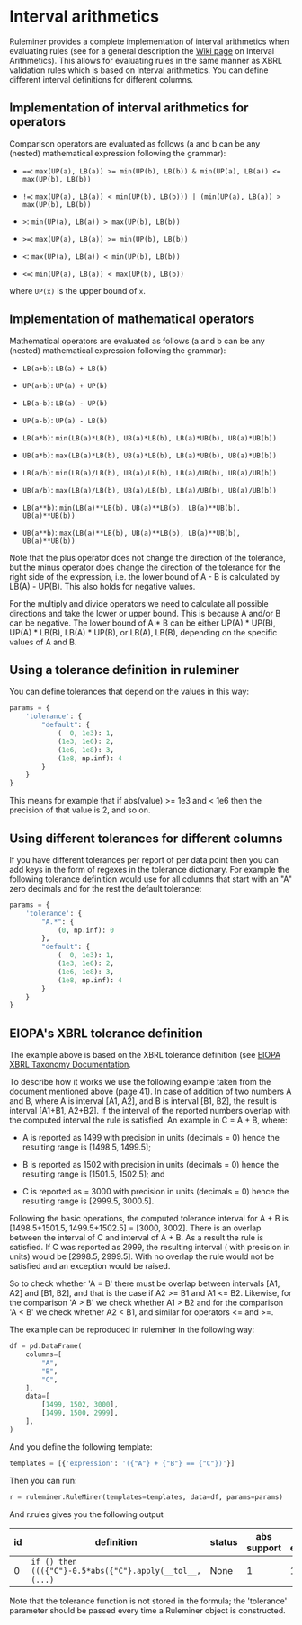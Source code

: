 # Interval arithmetics

Ruleminer provides a complete implementation of interval arithmetics when evaluating rules (see for a general description the [Wiki page](https://en.wikipedia.org/wiki/Interval_arithmetic) on Interval Arithmetics). This allows for evaluating rules in the same manner as XBRL validation rules which is based on Interval arithmetics. You can define different interval definitions for different columns. 

## Implementation of interval arithmetics for operators

Comparison operators are evaluated as follows (a and b can be any (nested) mathematical expression following the grammar):

* `==`: `max(UP(a), LB(a)) >= min(UP(b), LB(b)) & min(UP(a), LB(a)) <= max(UP(b), LB(b))`

* `!=`: `max(UP(a), LB(a)) < min(UP(b), LB(b))) | (min(UP(a), LB(a)) > max(UP(b), LB(b))`

* `>`: `min(UP(a), LB(a)) > max(UP(b), LB(b))`

* `>=`: `max(UP(a), LB(a)) >= min(UP(b), LB(b))`

* `<`: `max(UP(a), LB(a)) < min(UP(b), LB(b))`

* `<=`: `min(UP(a), LB(a)) < max(UP(b), LB(b))`

where `UP(x)` is the upper bound of `x`.

## Implementation of mathematical operators

Mathematical operators are evaluated as follows (a and b can be any (nested) mathematical expression following the grammar):

* `LB(a+b)`: `LB(a) + LB(b)`

* `UP(a+b)`: `UP(a) + UP(b)`

* `LB(a-b)`: `LB(a) - UP(b)`

* `UP(a-b)`: `UP(a) - LB(b)`

* `LB(a*b)`: `min(LB(a)*LB(b), UB(a)*LB(b), LB(a)*UB(b), UB(a)*UB(b))`

* `UB(a*b)`: `max(LB(a)*LB(b), UB(a)*LB(b), LB(a)*UB(b), UB(a)*UB(b))`

* `LB(a/b)`: `min(LB(a)/LB(b), UB(a)/LB(b), LB(a)/UB(b), UB(a)/UB(b))`

* `UB(a/b)`: `max(LB(a)/LB(b), UB(a)/LB(b), LB(a)/UB(b), UB(a)/UB(b))`

* `LB(a**b)`: `min(LB(a)**LB(b), UB(a)**LB(b), LB(a)**UB(b), UB(a)**UB(b))`

* `UB(a**b)`: `max(LB(a)**LB(b), UB(a)**LB(b), LB(a)**UB(b), UB(a)**UB(b))`

Note that the plus operator does not change the direction of the tolerance, but the minus operator does change the direction of the tolerance for the right side of the expression, i.e. the lower bound of A - B is calculated by LB(A) - UP(B). This also holds for negative values.

For the multiply and divide operators we need to calculate all possible directions and take the lower or upper bound. This is because A and/or B can be negative. The lower bound of A * B can be either UP(A) * UP(B), UP(A) * LB(B), LB(A) * UP(B), or LB(A), LB(B), depending on the specific values of A and B.

## Using a tolerance definition in ruleminer

You can define tolerances that depend on the values in this way:

```python
params = {
    'tolerance': {
        "default": {
            (  0, 1e3): 1,
            (1e3, 1e6): 2, 
            (1e6, 1e8): 3, 
            (1e8, np.inf): 4
        }
    }
}
```

This means for example that if abs(value) >= 1e3 and < 1e6 then the precision of that value is 2, and so on.

## Using different tolerances for different columns

If you have different tolerances per report of per data point then you can add keys in the form of regexes in the tolerance dictionary. For example the following tolerance definition would use for all columns that start with an "A" zero decimals and for the rest the default tolerance:

```python
params = {
    'tolerance': {
        "A.*": {
            (0, np.inf): 0
        },
        "default": {
            (  0, 1e3): 1,
            (1e3, 1e6): 2, 
            (1e6, 1e8): 3, 
            (1e8, np.inf): 4
        }
    }
}
```

## EIOPA's XBRL tolerance definition

The example above is based on the XBRL tolerance definition (see [EIOPA XBRL Taxonomy Documentation](https://dev.eiopa.europa.eu/Taxonomy/Full/2.8.0/Common/EIOPA_XBRL_Taxonomy_Documentation_2.8.0.pdf).

To describe how it works we use the following example taken from the document mentioned above (page 41). In case of addition of two numbers A and B, where A is interval [A1, A2], and B is interval [B1, B2], the result is interval [A1+B1, A2+B2]. If the interval of the reported numbers overlap with the computed interval the rule is satisfied. An example in C = A + B, where:

* A is reported as 1499 with precision in units (decimals = 0) hence the resulting range is [1498.5, 1499.5];

* B is reported as 1502 with precision in units (decimals = 0) hence the resulting range is [1501.5, 1502.5]; and 

* C is reported as = 3000 with precision in units (decimals = 0) hence the resulting range is [2999.5, 3000.5].

Following the basic operations, the computed tolerance interval for A + B is [1498.5+1501.5, 1499.5+1502.5] = [3000, 3002]. There is an overlap between the interval of C and interval of A + B. As a result the rule is satisfied. If C was reported as 2999, the resulting interval ( with precision in units) would be [2998.5, 2999.5]. With no overlap the rule would not be  satisfied and an exception would be raised.

So to check whether 'A = B' there must be overlap between intervals [A1, A2] and [B1, B2], and that is the case if A2 >= B1 and A1 <= B2. Likewise, for the comparison 'A > B' we check whether A1 > B2 and for the comparison 'A < B' we check whether A2 < B1, and similar for operators <= and >=.

The example can be reproduced in ruleminer in the following way:
```python
df = pd.DataFrame(
    columns=[
        "A",
        "B",
        "C",
    ],
    data=[
        [1499, 1502, 3000],
        [1499, 1500, 2999],
    ],
)
```

And you define the following template:
```python
templates = [{'expression': '({"A"} + {"B"} == {"C"})'}]
```

Then you can run:
```python
r = ruleminer.RuleMiner(templates=templates, data=df, params=params)
```

And r.rules gives you the following output

| id   | definition                                                    | status | abs support | abs exceptions | confidence | encodings |
|------|---------------------------------------------------------------|--------|-------------|----------------|------------|-----------|
| 0    | ```if () then ((({"C"}-0.5*abs({"C"}.apply(__tol__, (...)``` | None   | 1           | 1              | 0.5        | {}        |


Note that the tolerance function is not stored in the formula; the 'tolerance' parameter should be passed every time a Ruleminer object is constructed.

